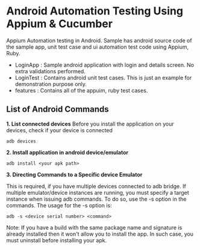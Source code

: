 Android Automation Testing Using Appium & Cucumber
===================================

Appium Automation testing in Android. Sample has android source code of the sample app, unit test case and ui automation test code using Appium, Ruby.


-  LoginApp  : Sample android application with login and details screen. No extra validations performed.
-  LoginTest : Contains android unit test cases. This is just an example for demonstration purpose only.
-  features  : Contains all of the appuim, ruby test cases.


List of Android Commands
--------------
**1. List connected devices**
Before you install the application on your devices, check if your device is connected

```
adb devices
```

**2. Install application in android device/emulator**

```
adb install <your apk path>
```

**3. Directing Commands to a Specific device Emulator**

This is required, if you have multiple devices connected to adb bridge. If multiple emulator/device instances are running, you must specify a target instance when issuing adb commands. To do so, use the -s option in the commands. The usage for the -s option is:

```
adb -s <device serial number> <command>
```

Note:
If you have a build with the same package name and signature is already installed then it won't allow you to install the app. In such case, you must uninstall before installing your apk.

